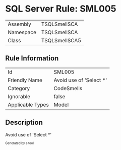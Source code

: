 ﻿# SQL Server Rule: SML005
  
|    |    |
|----|----|
| Assembly | TSQLSmellSCA |
| Namespace | TSQLSmellSCA |
| Class | TSQLSmellSCA5 |
  
## Rule Information
  
|    |    |
|----|----|
| Id | SML005 |
| Friendly Name | Avoid use of 'Select *' |
| Category | CodeSmells |
| Ignorable | false |
| Applicable Types | Model  |
  
## Description
  
Avoid use of 'Select *'
  
<sub><sup>Generated by a tool</sup></sub>
